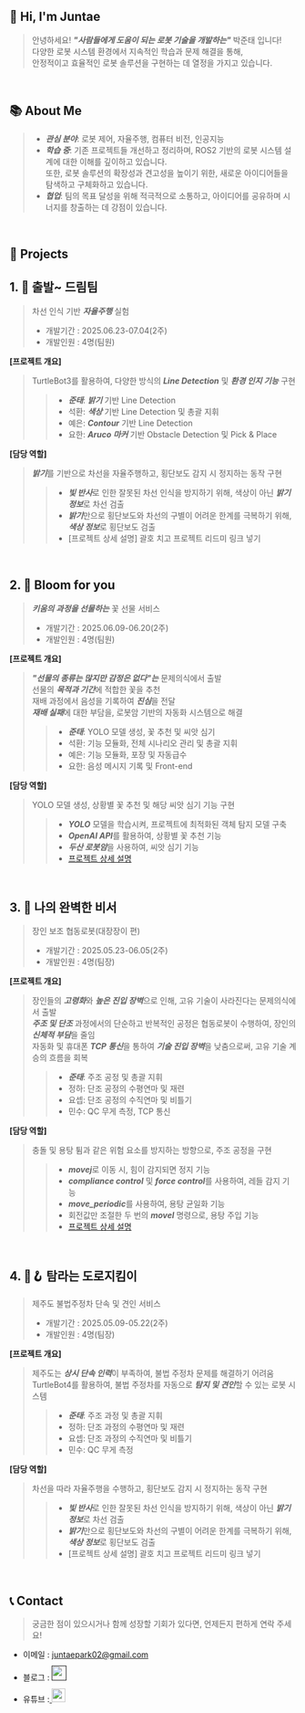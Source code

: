 ## 👋 Hi, I'm Juntae 

> 안녕하세요! ***"사람들에게 도움이 되는 로봇 기술을 개발하는"*** 박준태 입니다!  
> 다양한 로봇 시스템 환경에서 지속적인 학습과 문제 해결을 통해,  
> 안정적이고 효율적인 로봇 솔루션을 구현하는 데 열정을 가지고 있습니다.  
<br />

## 📚 About Me

> - ***관심 분야***: 로봇 제어, 자율주행, 컴퓨터 비전, 인공지능  
> - ***학습 중***: 기존 프로젝트들 개선하고 정리하며, ROS2 기반의 로봇 시스템 설계에 대한 이해를 깊이하고 있습니다.  
>                 또한, 로봇 솔루션의 확장성과 견고성을 높이기 위한, 새로운 아이디어들을 탐색하고 구체화하고 있습니다.
> - ***협업***: 팀의 목표 달성을 위해 적극적으로 소통하고, 아이디어를 공유하며 시너지를 창출하는 데 강점이 있습니다.  
<br />

## 📝 Projects  

## 1. 🚗 출발~ 드림팀
> 차선 인식 기반 ***자율주행*** 실험  
> - 개발기간 : 2025.06.23-07.04(2주)  
> - 개발인원 : 4명(팀원)  

**[프로젝트 개요]**
> TurtleBot3를 활용하여, 다양한 방식의 ***Line Detection*** 및 ***환경 인지 기능*** 구현
>> - ***준태***: ***밝기*** 기반 Line Detection  
>> - 석환: ***색상*** 기반 Line Detection 및 총괄 지휘  
>> - 예은: ***Contour*** 기반 Line Detection  
>> - 요한: ***Aruco 마커*** 기반 Obstacle Detection 및 Pick & Place  

**[담당 역할]**
> ***밝기***를 기반으로 차선을 자율주행하고, 횡단보도 감지 시 정지하는 동작 구현
>> - ***빛 반사***로 인한 잘못된 차선 인식을 방지하기 위해, 색상이 아닌 ***밝기 정보***로 차선 검출  
>> - ***밝기***만으로 횡단보도와 차선의 구별이 어려운 한계를 극복하기 위해, ***색상 정보***로 횡단보도 검출   
>> - [프로젝트 상세 설명] 괄호 치고 프로젝트 리드미 링크 넣기  
<br />

## 2. 🌸 Bloom for you
> ***키움의 과정을 선물하는*** 꽃 선물 서비스  
> - 개발기간 : 2025.06.09-06.20(2주)  
> - 개발인원 : 4명(팀원)  

**[프로젝트 개요]**
> ***"선물의 종류는 많지만 감정은 없다"는*** 문제의식에서 출발  
> 선물의 ***목적과 기간***에 적합한 꽃을 추천  
> 재배 과정에서 음성을 기록하여 ***진심***을 전달  
> ***재배 실패***에 대한 부담을, 로봇암 기반의 자동화 시스템으로 해결  
>> - ***준태***: YOLO 모델 생성, 꽃 추천 및 씨앗 심기   
>> - 석환: 기능 모듈화, 전체 시나리오 관리 및 총괄 지휘  
>> - 예은: 기능 모듈화, 포장 및 자동급수  
>> - 요한: 음성 메시지 기록 및 Front-end  

**[담당 역할]**
> YOLO 모델 생성, 상황별 꽃 추천 및 해당 씨앗 심기 기능 구현  
>> - ***YOLO*** 모델을 학습시켜, 프로젝트에 최적화된 객체 탐지 모델 구축  
>> - ***OpenAI API***를 활용하여, 상황별 꽃 추천 기능  
>> - ***두산 로봇암***을 사용하여, 씨앗 심기 기능  
>> - [프로젝트 상세 설명](https://github.com/juntae02/bloom_for_you)  
<br />

## 3. 🦾 나의 완벽한 비서
> 장인 보조 협동로봇(대장장이 편)  
> - 개발기간 : 2025.05.23-06.05(2주)  
> - 개발인원 : 4명(팀장)  

**[프로젝트 개요]**
> 장인들의 ***고령화***와 ***높은 진입 장벽***으로 인해, 고유 기술이 사라진다는 문제의식에서 출발  
> ***주조 및 단조*** 과정에서의 단순하고 반복적인 공정은 협동로봇이 수행하여, 장인의 ***신체적 부담***을 줄임  
> 자동화 및 휴대폰 ***TCP 통신***을 통하여 ***기술 진입 장벽***을 낮춤으로써, 고유 기술 계승의 흐름을 회복  
>> - ***준태***: 주조 공정 및 총괄 지휘  
>> - 정하: 단조 공정의 수평연마 및 재련  
>> - 요셉: 단조 공정의 수직연마 및 비틀기  
>> - 민수: QC 무게 측정, TCP 통신  

**[담당 역할]**
> 충돌 및 용탕 튐과 같은 위험 요소를 방지하는 방향으로, 주조 공정을 구현
>> - ***movej***로 이동 시, 힘이 감지되면 정지 기능  
>> - ***compliance control*** 및 ***force control***를 사용하여, 레들 감지 기능  
>> - ***move_periodic***를 사용하여, 용탕 균일화 기능  
>> - 회전값만 조절한 두 번의 ***movel*** 명령으로, 용탕 주입 기능  
>> - [프로젝트 상세 설명](https://github.com/juntae02/my_perfect_secretary)  
<br />

## 4. 🚓🪝 탐라는 도로지킴이
> 제주도 불법주정차 단속 및 견인 서비스
> - 개발기간 : 2025.05.09-05.22(2주)  
> - 개발인원 : 4명(팀장)  

**[프로젝트 개요]**
> 제주도는 ***상시 단속 인력***이 부족하여, 불법 주정차 문제를 해결하기 어려움  
> TurtleBot4를 활용하여, 불법 주정차를 자동으로 ***탐지 및 견인***할 수 있는 로봇 시스템
>> - ***준태***: 주조 과정 및 총괄 지휘  
>> - 정하: 단조 과정의 수평연마 및 재련  
>> - 요셉: 단조 과정의 수직연마 및 비틀기  
>> - 민수: QC 무게 측정  

**[담당 역할]**
> 차선을 따라 자율주행을 수행하고, 횡단보도 감지 시 정지하는 동작 구현  
>> - ***빛 반사***로 인한 잘못된 차선 인식을 방지하기 위해, 색상이 아닌 ***밝기 정보***로 차선 검출  
>> - ***밝기***만으로 횡단보도와 차선의 구별이 어려운 한계를 극복하기 위해, ***색상 정보***로 횡단보도 검출   
>> - [프로젝트 상세 설명] 괄호 치고 프로젝트 리드미 링크 넣기  
<br />

## 📞 Contact
> 궁금한 점이 있으시거나 함께 성장할 기회가 있다면, 언제든지 편하게 연락 주세요!  
- 이메일 : juntaepark02@gmail.com
- 블로그 : <a href="">
  <img src="https://user-images.githubusercontent.com/68724828/185885678-8f619bfa-1160-4bb4-a026-f758a4014f82.png" height="26px" style="margin-top: 10px" />
  </a>
- 유튜브 :<a href="https://www.youtube.com/@the_jtpark">
  <img src="https://user-images.githubusercontent.com/1569988/159397141-21463bc2-2acf-416b-aa15-235664556f34.png" height="24px" style="margin-top: 10px" />
  </a>
<br />
